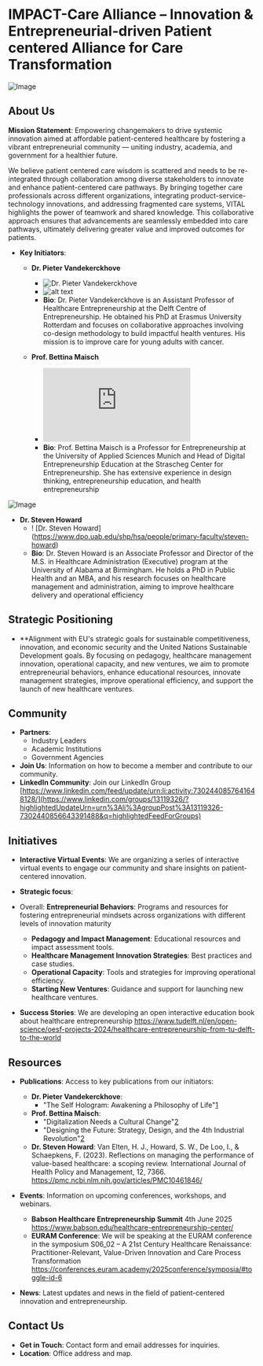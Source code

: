 # IMPACT-Care Alliance – Innovation & Entrepreneurial-driven Patient centered Alliance for Care Transformation

![Image](https://github.com/user-attachments/assets/124ea39a-6faf-4c57-9f62-487abfe23f2a)

## About Us
**Mission Statement**: Empowering changemakers to drive systemic innovation aimed at affordable patient-centered healthcare by fostering a vibrant entrepreneurial community — uniting industry, academia, and government for a healthier future.

We believe patient centered care wisdom is scattered and needs to be re-integrated through collaboration among diverse stakeholders to innovate and enhance patient-centered care pathways. By bringing together care professionals across different organizations, integrating product-service-technology innovations, and addressing fragmented care systems, VITAL highlights the power of teamwork and shared knowledge. This collaborative approach ensures that advancements are seamlessly embedded into care pathways, ultimately delivering greater value and improved outcomes for patients.



- **Key Initiators**:
  - **Dr. Pieter Vandekerckhove**
    - ![Dr. Pieter Vandekerckhove](https://www.tudelft.nl/en/staff/p.b.m.vandekerckhove/)
    - ![alt text](https://github.com/[username]/[reponame]/blob/[branch]/image.jpg?raw=true)
    - **Bio**: Dr. Pieter Vandekerckhove is an Assistant Professor of Healthcare Entrepreneurship at the Delft Centre of Entrepreneurship. He obtained his PhD at Erasmus University Rotterdam and focuses on collaborative approaches involving co-design methodology to build impactful health ventures. His mission is to improve care for young adults with cancer.

  - **Prof. Bettina Maisch**
    - ![Prof. Bettina Maisch](https://www.sce.de/en/team.html)
    - **Bio**: Prof. Bettina Maisch is a Professor for Entrepreneurship at the University of Applied Sciences Munich and Head of Digital Entrepreneurship Education at the Strascheg Center for Entrepreneurship. She has extensive experience in design thinking, entrepreneurship education, and health entrepreneurship

![Image](https://github.com/user-attachments/assets/093b3481-9e3a-4637-8763-626fd94ce760)

  - **Dr. Steven Howard**
    - ! [Dr. Steven Howard] (https://www.dpo.uab.edu/shp/hsa/people/primary-faculty/steven-howard)
    - **Bio**: Dr. Steven Howard is an Associate Professor and Director of the M.S. in Healthcare Administration (Executive) program at the University of Alabama at Birmingham. He holds a PhD in Public Health and an MBA, and his research focuses on healthcare management and administration, aiming to improve healthcare delivery and operational efficiency 

## Strategic Positioning
- **Alignment with EU's strategic goals for sustainable competitiveness, innovation, and economic security and the United Nations Sustainable Development goals. By focusing on pedagogy, healthcare management innovation, operational capacity, and new ventures, we aim to promote entrepreneurial behaviors, enhance educational resources, innovate management strategies, improve operational efficiency, and support the launch of new healthcare ventures.

## Community
- **Partners**:
  - Industry Leaders
  - Academic Institutions
  - Government Agencies
- **Join Us**: Information on how to become a member and contribute to our community.
- **LinkedIn Community**: Join our LinkedIn Group [https://www.linkedin.com/feed/update/urn:li:activity:7302440857641648128/](https://www.linkedin.com/groups/13119326/?highlightedUpdateUrn=urn%3Ali%3AgroupPost%3A13119326-7302440856643391488&q=highlightedFeedForGroups)

## Initiatives
- **Interactive Virtual Events**: We are organizing a series of interactive virtual events to engage our community and share insights on patient-centered innovation.

- **Strategic focus**:

- Overall: **Entrepreneurial Behaviors**: Programs and resources for fostering entrepreneurial mindsets across organizations with different levels of innovation maturity


  - **Pedagogy and Impact Management**: Educational resources and impact assessment tools.
  - **Healthcare Management Innovation Strategies**: Best practices and case studies.
  - **Operational Capacity**: Tools and strategies for improving operational efficiency.
  - **Starting New Ventures**: Guidance and support for launching new healthcare ventures.

- **Success Stories**: We are developing an open interactive education book about healthcare entrepreneurship https://www.tudelft.nl/en/open-science/oesf-projects-2024/healthcare-entrepreneurship-from-tu-delft-to-the-world

## Resources
- **Publications**: Access to key publications from our initiators:
  - **Dr. Pieter Vandekerckhove**:
    - "The Self Hologram: Awakening a Philosophy of Life"[1](https://scholar.google.com/citations?user=cpiz5HcAAAAJ&hl=en)
  - **Prof. Bettina Maisch**:
    - "Digitalization Needs a Cultural Change"[2](https://www.zotero.org/maisch)
    - "Designing the Future: Strategy, Design, and the 4th Industrial Revolution"[2](https://www.zotero.org/maisch)
  - **Dr. Steven Howard**:
Van Elten, H. J., Howard, S. W., De Loo, I., & Schaepkens, F. (2023). Reflections on managing the performance of value-based healthcare: a scoping review. International Journal of Health Policy and Management, 12, 7366.
    https://pmc.ncbi.nlm.nih.gov/articles/PMC10461846/

- **Events**: Information on upcoming conferences, workshops, and webinars.
  - **Babson Healthcare Entrepreneurship Summit** 4th June 2025 https://www.babson.edu/healthcare-entrepreneurship-center/
  - **EURAM Conference**: We will be speaking at the EURAM conference in the symposium S06_02 – A 21st Century Healthcare Renaissance: Practitioner-Relevant, Value-Driven Innovation and Care Process Transformation https://conferences.euram.academy/2025conference/symposia/#toggle-id-6

- **News**: Latest updates and news in the field of patient-centered innovation and entrepreneurship.

## Contact Us
- **Get in Touch**: Contact form and email addresses for inquiries.
- **Location**: Office address and map.
